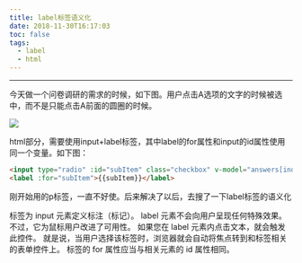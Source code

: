 ```yaml
---
title: label标签语义化
date: 2018-11-30T16:17:03
toc: false
tags: 
  - label
  - html
---
```

----

今天做一个问卷调研的需求的时候，如下图。用户点击A选项的文字的时候被选中，而不是只能点击A前面的圆圈的时候。

![](https://blog-pics.pek3b.qingstor.com/006tNbRwly1fxq5xd2ppyj30j20dyjtt.jpg)

html部分，需要使用input+label标签，其中label的for属性和input的id属性使用同一个变量。如下图：

``` html
<input type="radio" :id="subItem" class="checkbox" v-model="answers[index]">
<label :for="subItem">{{subItem}}</label>
```

刚开始用的p标签，一直不好使。后来解决了以后，去搜了一下label标签的语义化

>
<label> 标签为 input 元素定义标注（标记）。
label 元素不会向用户呈现任何特殊效果。不过，它为鼠标用户改进了可用性。
如果您在 label 元素内点击文本，就会触发此控件。
就是说，当用户选择该标签时，浏览器就会自动将焦点转到和标签相关的表单控件上。
<label> 标签的 for 属性应当与相关元素的 id 属性相同。